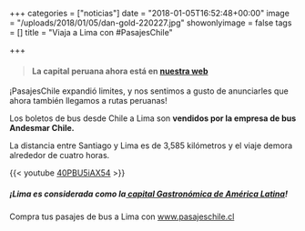 +++
categories = ["noticias"]
date = "2018-01-05T16:52:48+00:00"
image = "/uploads/2018/01/05/dan-gold-220227.jpg"
showonlyimage = false
tags = []
title = "Viaja a Lima con #PasajesChile"

+++
> #### La **capital peruana ahora está en** [**nuestra web**](https://www.pasajeschile.cl/#!/)

¡PasajesChile expandió limites, y nos sentimos a gusto de anunciarles que ahora también llegamos a rutas peruanas!

Los boletos de bus desde Chile a Lima son **vendidos por la empresa de bus Andesmar Chile.** 

La distancia entre Santiago y Lima es de 3,585 kilómetros y el viaje demora alrededor de cuatro horas.

{{< youtube [40PBU5iAX54](https://youtu.be/40PBU5iAX54 "https://youtu.be/40PBU5iAX54") >}}

##### ¡Lima es considerada como la[ capital Gastronómica de América Latina](https://www.viviendoporelmundo.com/lima-la-capital-gastronomica-de-america/)!

Compra tus pasajes de bus a Lima con [www.pasajeschile.cl ](https://www.pasajeschile.cl/#!/)